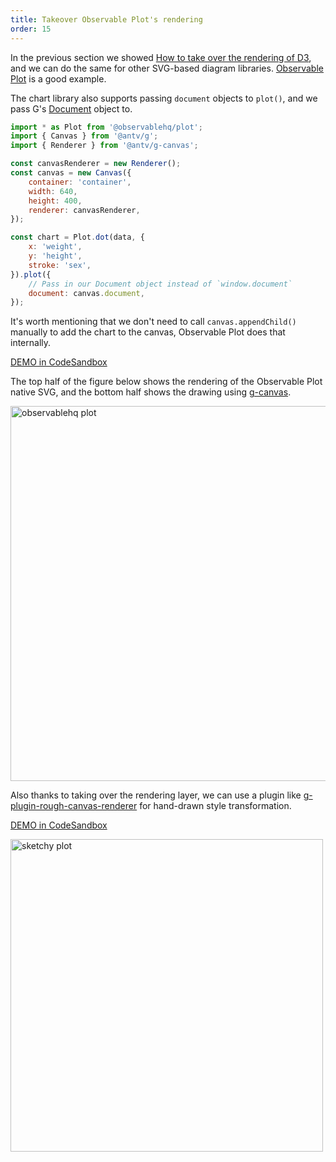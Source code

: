 ```yaml
---
title: Takeover Observable Plot's rendering
order: 15
---
```


In the previous section we showed [How to take over the rendering of D3](/en/guide/diving-deeper/d3), and we can do the same for other SVG-based diagram libraries. [Observable Plot](https://github.com/observablehq/plot) is a good example.

The chart library also supports passing `document` objects to `plot()`, and we pass G's [Document](/en/api/builtin-objects/document) object to.

```js
import * as Plot from '@observablehq/plot';
import { Canvas } from '@antv/g';
import { Renderer } from '@antv/g-canvas';

const canvasRenderer = new Renderer();
const canvas = new Canvas({
    container: 'container',
    width: 640,
    height: 400,
    renderer: canvasRenderer,
});

const chart = Plot.dot(data, {
    x: 'weight',
    y: 'height',
    stroke: 'sex',
}).plot({
    // Pass in our Document object instead of `window.document`
    document: canvas.document,
});
```

It's worth mentioning that we don't need to call `canvas.appendChild()` manually to add the chart to the canvas, Observable Plot does that internally.

[DEMO in CodeSandbox](https://codesandbox.io/s/observable-plot-eh62fb?file=/index.js)

The top half of the figure below shows the rendering of the Observable Plot native SVG, and the bottom half shows the drawing using [g-canvas](/en/api/renderer/canvas).

<img src="https://gw.alipayobjects.com/mdn/rms_6ae20b/afts/img/A*EyjlTIwCrlgAAAAAAAAAAAAAARQnAQ" width="600" alt="observablehq plot">

Also thanks to taking over the rendering layer, we can use a plugin like [g-plugin-rough-canvas-renderer](/en/plugins/rough-canvas-renderer) for hand-drawn style transformation.

[DEMO in CodeSandbox](https://codesandbox.io/s/sketchy-observable-plot-fd1smr?file=/index.js)

<img src="https://gw.alipayobjects.com/mdn/rms_6ae20b/afts/img/A*022sTZrfznEAAAAAAAAAAAAAARQnAQ" width="500" alt="sketchy plot">
